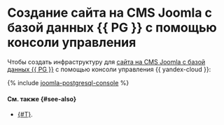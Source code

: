 # Создание сайта на CMS Joomla с базой данных {{ PG }} с помощью консоли управления

Чтобы создать инфраструктуру для [сайта на CMS Joomla с базой данных {{ PG }}](index.md) c помощью консоли управления {{ yandex-cloud }}:

{% include [joomla-postgresql-console](../../../_tutorials/applied/joomla-postgresql-console.md) %}

#### См. также {#see-also}

* [{#T}](terraform.md).
